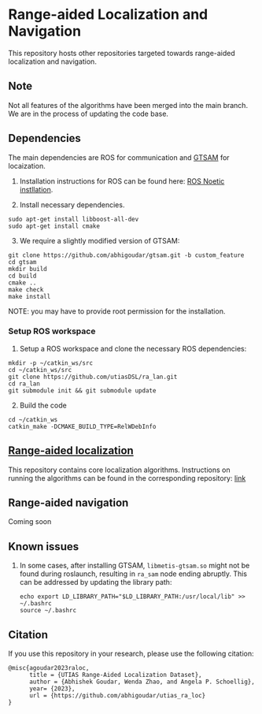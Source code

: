 # Range-aided Localization and Navigation
This repository hosts other repositories targeted towards range-aided localization and navigation.

## Note
Not all features of the algorithms have been merged into the main branch. We are in the process of updating the code base.

## Dependencies
The main dependencies are ROS for communication and [GTSAM](https://github.com/borglab/gtsam) for locaization.

1. Installation instructions for ROS can be found here: [ROS Noetic instllation](http://wiki.ros.org/noetic/Installation/Ubuntu).

2. Install necessary dependencies.
```
sudo apt-get install libboost-all-dev
sudo apt-get install cmake
```

3. We require a slightly modified version of GTSAM:
```
git clone https://github.com/abhigoudar/gtsam.git -b custom_feature
cd gtsam
mkdir build
cd build
cmake ..
make check
make install
```
NOTE: you may have to provide root permission for the installation. 

### Setup ROS workspace

1. Setup a ROS workspace and clone the necessary ROS dependencies:
```
mkdir -p ~/catkin_ws/src
cd ~/catkin_ws/src
git clone https://github.com/utiasDSL/ra_lan.git
cd ra_lan
git submodule init && git submodule update
```

2. Build the code
```
cd ~/catkin_ws
catkin_make -DCMAKE_BUILD_TYPE=RelWDebInfo
```

## [Range-aided localization](https://github.com/utiasDSL/ra_sam)
This repository contains core localization algorithms. Instructions on running the algorithms can be found in the corresponding repository: [link](https://github.com/utiasDSL/ra_sam)


## Range-aided navigation
Coming soon


## Known issues
1. In some cases, after installing GTSAM, `libmetis-gtsam.so` might not be found during roslaunch, resulting in `ra_sam` node ending abruptly. This can be addressed by updating the library path:
   ```
   echo export LD_LIBRARY_PATH="$LD_LIBRARY_PATH:/usr/local/lib" >> ~/.bashrc
   source ~/.bashrc
   ```
## Citation

If you use this repository in your research, please use the following citation:

```
@misc{agoudar2023raloc,
      title = {UTIAS Range-Aided Localization Dataset}, 
      author = {Abhishek Goudar, Wenda Zhao, and Angela P. Schoellig},
      year= {2023},
      url = {https://github.com/abhigoudar/utias_ra_loc}
}
